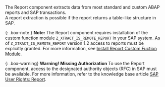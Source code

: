 
The Report component extracts data from most standard and custom ABAP reports and SAP transactions. <br>
A report extraction is possible if the report returns a table-like structure in SAP. 

{: .box-note }
**Note:** The Report component requires installation of the custom function module `Z_XTRACT_IS_REMOTE_REPORT` in your SAP system. As of `Z_XTRACT_IS_REMOTE_REPORT` version 1.2 access to reports must be explicitly granted. For more information, see [Install Report Custom Fuction Module](./sap-customizing/install-report-custom-function-module). 

{: .box-warning}
**Warning!** **Missing Authorization**
To use the Report component, access to the designated authority objects (RFC) in SAP must be available.
For more information, refer to the knowledge base article [SAP User Rights: Report](https://kb.theobald-software.com/sap/authority-objects-sap-user-rights#report).
